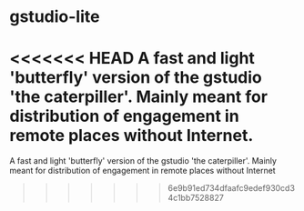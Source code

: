 # gstudio-lite
<<<<<<< HEAD
A fast and light 'butterfly' version of the gstudio 'the caterpiller'.  Mainly meant for distribution of engagement in remote places without Internet. 
=======

A fast and light 'butterfly' version of the gstudio 'the caterpiller'. Mainly meant for distribution of engagement in remote places without Internet
>>>>>>> 6e9b91ed734dfaafc9edef930cd34c1bb7528827

